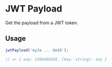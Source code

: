 # JWT Payload

Get the payload from a JWT token.

## Usage

```js
jwtPayload('eyJa ... Gm18');

// => { exp: 1586466920, [key: string]: any }
```
